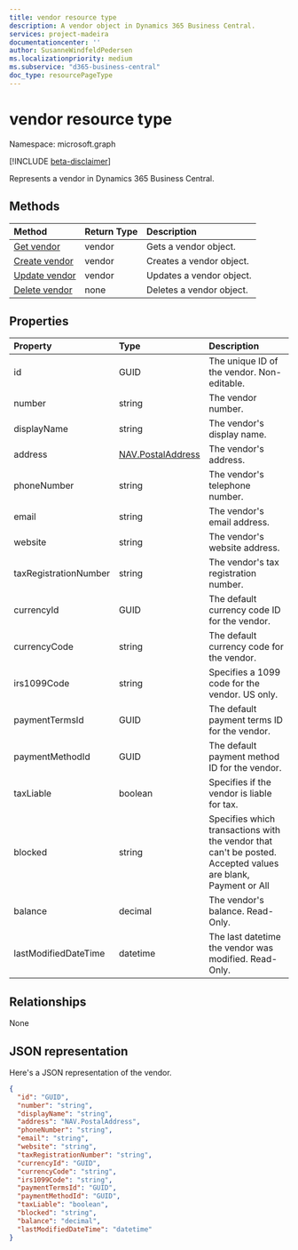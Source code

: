 ```yaml
---
title: vendor resource type
description: A vendor object in Dynamics 365 Business Central.
services: project-madeira
documentationcenter: ''
author: SusanneWindfeldPedersen
ms.localizationpriority: medium
ms.subservice: "d365-business-central"
doc_type: resourcePageType
---
```


# vendor resource type

Namespace: microsoft.graph

[!INCLUDE [beta-disclaimer](../../includes/beta-disclaimer.md)]

Represents a vendor in Dynamics 365 Business Central.

## Methods

| Method       | Return Type  |Description|
|:---------------|:--------|:----------|
|[Get vendor](../api/dynamics-vendor-get.md)|vendor|Gets a vendor object.|
|[Create vendor](../api/dynamics-create-vendor.md)|vendor|Creates a vendor object.|
|[Update vendor](../api/dynamics-vendor-update.md)|vendor|Updates a vendor object.|
|[Delete vendor](../api/dynamics-vendor-delete.md)|none|Deletes a vendor object.|

## Properties
| Property	   | Type	|Description|
|:---------------|:--------|:----------|
|id|GUID|The unique ID of the vendor. Non-editable.|
|number|string|The vendor number.|
|displayName|string|The vendor's display name.|
|address|[NAV.PostalAddress](../resources/dynamics-complextypes.md)|The vendor's address.|
|phoneNumber|string|The vendor's telephone number.|
|email|string|The vendor's email address.|
|website|string|The vendor's website address.|
|taxRegistrationNumber|string|The vendor's tax registration number.|
|currencyId|GUID|The default currency code ID for the vendor.|
|currencyCode|string|The default currency code for the vendor.|
|irs1099Code|string|Specifies a 1099 code for the vendor. US only.|
|paymentTermsId|GUID|The default payment terms ID for the vendor.|
|paymentMethodId|GUID|The default payment method ID for the vendor.|
|taxLiable|boolean|Specifies if the vendor is liable for tax.|
|blocked|string|Specifies which transactions with the vendor that can't be posted. Accepted values are blank, Payment or All|
|balance|decimal|The vendor's balance. Read-Only.|
|lastModifiedDateTime|datetime|The last datetime the vendor was modified. Read-Only.|


## Relationships
None

## JSON representation

<!-- {
  "blockType": "resource",
  "optionalProperties": [],
  "keyProperty": "id",
  "@odata.type": "microsoft.graph.vendor"
}-->

Here's a JSON representation of the vendor.

```json
{
  "id": "GUID",
  "number": "string",
  "displayName": "string",
  "address": "NAV.PostalAddress",
  "phoneNumber": "string",
  "email": "string",
  "website": "string",
  "taxRegistrationNumber": "string",
  "currencyId": "GUID",
  "currencyCode": "string",
  "irs1099Code": "string",
  "paymentTermsId": "GUID",
  "paymentMethodId": "GUID",
  "taxLiable": "boolean",
  "blocked": "string",
  "balance": "decimal",
  "lastModifiedDateTime": "datetime"
}
```



